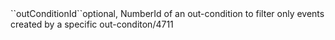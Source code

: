 <tr><td>``outConditionId``</td><td>optional, Number</td><td>Id of an out-condition to filter only events created by a specific out-conditon</td><td>/4711</td><td></td></tr>
